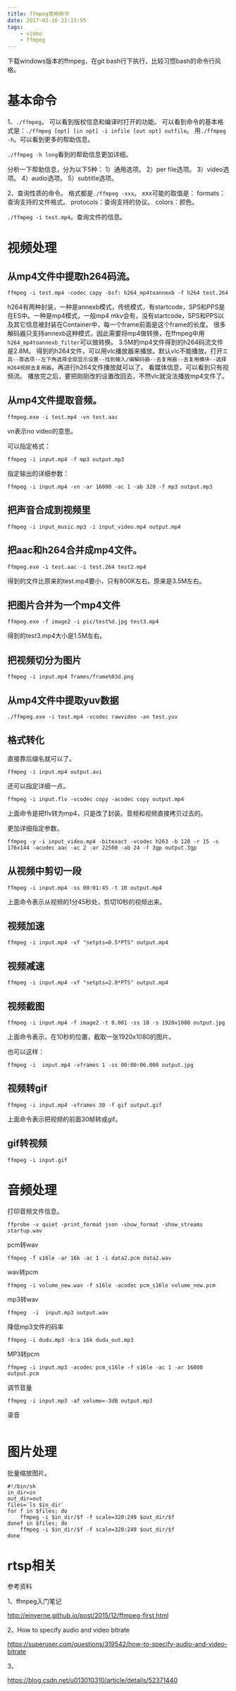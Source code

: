 ```yaml
---
title: ffmpeg常用命令
date: 2017-02-16 22:15:55
tags:
	- video
	- ffmpeg
---
```

下载windows版本的ffmpeg，在git bash行下执行，比较习惯bash的命令行风格。

# 基本命令
1、`./ffmpeg`。
可以看到版权信息和编译时打开的功能。
可以看到命令的基本格式是：`./ffmpeg [opt] [in opt] -i infile [out opt] outfile`。
用`./ffmpeg -h`。可以看到更多的帮助信息。

`./ffmpeg -h long`看到的帮助信息更加详细。

分析一下帮助信息，分为以下5种：
1）通用选项。
2）per file选项。
3）video选项。
4）audio选项。
5）subtitle选项。

2、查询性质的命令。
格式都是`./ffmpeg -xxx`。
xxx可能的取值是：
formats：查询支持的文件格式。
protocols：查询支持的协议。
colors：颜色。

`./ffmpeg -i test.mp4`。查询文件的信息。

# 视频处理

## 从mp4文件中提取h264码流。

```
ffmpeg -i test.mp4 -codec copy -bsf: h264_mp4toannexb -f h264 test.264
```

h264有两种封装，一种是annexb模式，传统模式，有startcode，SPS和PPS是在ES中。一种是mp4模式，一般mp4 mkv会有，没有startcode，SPS和PPS以及其它信息被封装在Container中，每一个frame前面是这个frame的长度。
很多解码器只支持annexb这种模式，因此需要将mp4做转换，在ffmpeg中用`h264_mp4toannexb_filter`可以做转换。
3.5M的mp4文件得到的h264码流文件是2.8M。
得到的h264文件，可以用vlc播放器来播放。默认vlc不能播放。打开`工具--首选项--左下角选择全部显示设置--找到输入/编解码器--去复用器--去复用模块--选择H264视频去复用器`。再进行h264文件播放就可以了。
看媒体信息，可以看到只有视频流。
播放完之后，要把刚刚改的设置改回去，不然vlc就没法播放mp4文件了。

## 从mp4文件提取音频。

```
ffmpeg.exe -i test.mp4 -vn test.aac
```

vn表示no video的意思。

可以指定格式：

```
ffmpeg -i input.mp4 -f mp3 output.mp3
```

指定输出的详细参数：

```
ffmpeg -i input.mp4 -vn -ar 16000 -ac 1 -ab 320 -f mp3 output.mp3
```

## 把声音合成到视频里

```
ffmpeg -i input_music.mp3 -i input_video.mp4 output.mp4
```



## 把aac和h264合并成mp4文件。

```
ffmpeg.exe -i test.aac -i test.264 test2.mp4
```

得到的文件比原来的test.mp4要小，只有800K左右。原来是3.5M左右。



## 把图片合并为一个mp4文件

```
ffmpeg.exe -f image2 -i pic/test%d.jpg test3.mp4
```

得到的test3.mp4大小是1.5M左右。

## 把视频切分为图片

```
ffmpeg -i input.mp4 frames/frame%03d.png
```



## 从mp4文件中提取yuv数据

`./ffmpeg.exe -i test.mp4 -vcodec rawvideo -an test.yuv`

## 格式转化

直接靠后缀名就可以了。

```
ffmpeg -i input.mp4 output.avi
```

还可以指定详细一点。

```
ffmpeg -i input.flv -vcodec copy -acodec copy output.mp4
```

上面命令是把flv转为mp4，只是改了封装。音频和视频直接拷贝过去的。

更加详细指定参数。

```
ffmpeg -y -i input_video.mp4 -bitexact -vcodec h263 -b 128 -r 15 -s 176x144 -acodec aac -ac 2 -ar 22500 -ab 24 -f 3gp output.3gp
```

## 从视频中剪切一段

```
ffmpeg -i input.mp4 -ss 00:01:45 -t 10 output.mp4
```

上面命令表示从视频的1分45秒处，剪切10秒的视频出来。

## 视频加速

```
ffmpeg -i input.mp4 -vf "setpts=0.5*PTS" output.mp4
```

## 视频减速

```
ffmpeg -i input.mp4 -vf "setpts=2.0*PTS" output.mp4
```

## 视频截图

```
ffmpeg -i input.mp4 -f image2 -t 0.001 -ss 10 -s 1920x1080 output.jpg
```

上面命令表示，在10秒的位置，截取一张1920x1080的图片。

也可以这样：

```
ffmpeg -i  input.mp4 -vframes 1 -ss 00:00:06.000 output.jpg
```

## 视频转gif

```
ffmpeg -i input.mp4 -vframes 30 -f gif output.gif
```

上面命令表示把视频的前面30帧转成gif。

## gif转视频

```
ffmpeg -i input.gif 
```





# 音频处理

打印音频文件信息。

```
ffprobe -v quiet -print_format json -show_format -show_streams startup.wav  
```

pcm转wav

```
ffmpeg -f s16le -ar 16k -ac 1 -i data2.pcm data2.wav
```



wav转pcm

```
ffmpeg -i volume_new.wav -f s16le -acodec pcm_s16le volume_new.pcm
```

mp3转wav

```
ffmpeg  -i  input.mp3 output.wav
```

降低mp3文件的码率

```
ffmpeg -i dudu.mp3 -b:a 16k dudu_out.mp3
```

MP3转pcm

```
ffmpeg -i input.mp3 -acodec pcm_s16le -f s16le -ac 1 -ar 16000 output.pcm
```

调节音量

```
ffmpeg -i input.mp3 -af volume=-3dB output.mp3
```



录音

```

```



# 图片处理

批量缩放图片。

```
#!/bin/sh
in_dir=in
out_dir=out
files=`ls $in_dir`
for f in $files; do
	ffmpeg -i $in_dir/$f -f scale=320:249 $out_dir/$f
donef in $files; do
	ffmpeg -i $in_dir/$f -f scale=320:249 $out_dir/$f
done
```



# rtsp相关



参考资料

1、ffmpeg入门笔记

http://einverne.github.io/post/2015/12/ffmpeg-first.html

2、How to specify audio and video bitrate

https://superuser.com/questions/319542/how-to-specify-audio-and-video-bitrate

3、

https://blog.csdn.net/u013010310/article/details/52371440